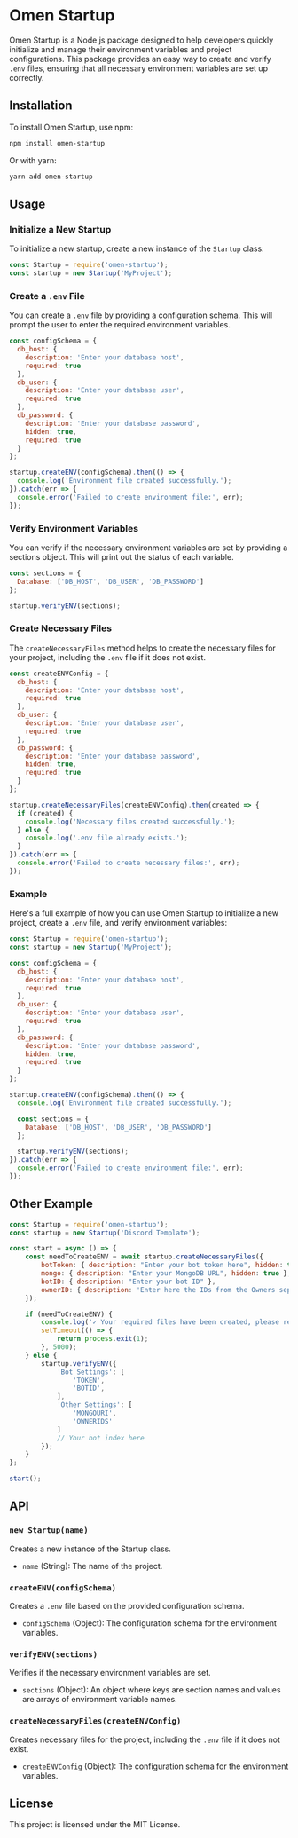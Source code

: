 # Omen Startup

Omen Startup is a Node.js package designed to help developers quickly initialize and manage their environment variables and project configurations. This package provides an easy way to create and verify `.env` files, ensuring that all necessary environment variables are set up correctly.

## Installation

To install Omen Startup, use npm:

```bash
npm install omen-startup
```

Or with yarn:

```bash
yarn add omen-startup
```

## Usage

### Initialize a New Startup

To initialize a new startup, create a new instance of the `Startup` class:

```javascript
const Startup = require('omen-startup');
const startup = new Startup('MyProject');
```

### Create a `.env` File

You can create a `.env` file by providing a configuration schema. This will prompt the user to enter the required environment variables.

```javascript
const configSchema = {
  db_host: {
    description: 'Enter your database host',
    required: true
  },
  db_user: {
    description: 'Enter your database user',
    required: true
  },
  db_password: {
    description: 'Enter your database password',
    hidden: true,
    required: true
  }
};

startup.createENV(configSchema).then(() => {
  console.log('Environment file created successfully.');
}).catch(err => {
  console.error('Failed to create environment file:', err);
});
```

### Verify Environment Variables

You can verify if the necessary environment variables are set by providing a sections object. This will print out the status of each variable.

```javascript
const sections = {
  Database: ['DB_HOST', 'DB_USER', 'DB_PASSWORD']
};

startup.verifyENV(sections);
```

### Create Necessary Files

The `createNecessaryFiles` method helps to create the necessary files for your project, including the `.env` file if it does not exist.

```javascript
const createENVConfig = {
  db_host: {
    description: 'Enter your database host',
    required: true
  },
  db_user: {
    description: 'Enter your database user',
    required: true
  },
  db_password: {
    description: 'Enter your database password',
    hidden: true,
    required: true
  }
};

startup.createNecessaryFiles(createENVConfig).then(created => {
  if (created) {
    console.log('Necessary files created successfully.');
  } else {
    console.log('.env file already exists.');
  }
}).catch(err => {
  console.error('Failed to create necessary files:', err);
});
```

### Example

Here's a full example of how you can use Omen Startup to initialize a new project, create a `.env` file, and verify environment variables:

```javascript
const Startup = require('omen-startup');
const startup = new Startup('MyProject');

const configSchema = {
  db_host: {
    description: 'Enter your database host',
    required: true
  },
  db_user: {
    description: 'Enter your database user',
    required: true
  },
  db_password: {
    description: 'Enter your database password',
    hidden: true,
    required: true
  }
};

startup.createENV(configSchema).then(() => {
  console.log('Environment file created successfully.');

  const sections = {
    Database: ['DB_HOST', 'DB_USER', 'DB_PASSWORD']
  };

  startup.verifyENV(sections);
}).catch(err => {
  console.error('Failed to create environment file:', err);
});
```

## Other Example
```javascript
const Startup = require('omen-startup');
const startup = new Startup('Discord Template');

const start = async () => {
    const needToCreateENV = await startup.createNecessaryFiles({
        botToken: { description: "Enter your bot token here", hidden: true },
        mongo: { description: "Enter your MongoDB URL", hidden: true },
        botID: { description: "Enter your bot ID" },
        ownerID: { description: 'Enter here the IDs from the Owners separated by ,', before: function(value) { return value.split(',').map(id => id.trim()).join('","'); } }
    });

    if (needToCreateENV) {
        console.log('✓ Your required files have been created, please restart the bot.');
        setTimeout(() => {
            return process.exit(1);
        }, 5000);
    } else {
        startup.verifyENV({
            'Bot Settings': [
                'TOKEN',
                'BOTID',
            ],
            'Other Settings': [
                'MONGOURI',
                'OWNERIDS'
            ]
            // Your bot index here
        });
    }
};

start();
```

## API

### `new Startup(name)`

Creates a new instance of the Startup class.

- `name` (String): The name of the project.

### `createENV(configSchema)`

Creates a `.env` file based on the provided configuration schema.

- `configSchema` (Object): The configuration schema for the environment variables.

### `verifyENV(sections)`

Verifies if the necessary environment variables are set.

- `sections` (Object): An object where keys are section names and values are arrays of environment variable names.

### `createNecessaryFiles(createENVConfig)`

Creates necessary files for the project, including the `.env` file if it does not exist.

- `createENVConfig` (Object): The configuration schema for the environment variables.

## License

This project is licensed under the MIT License.
